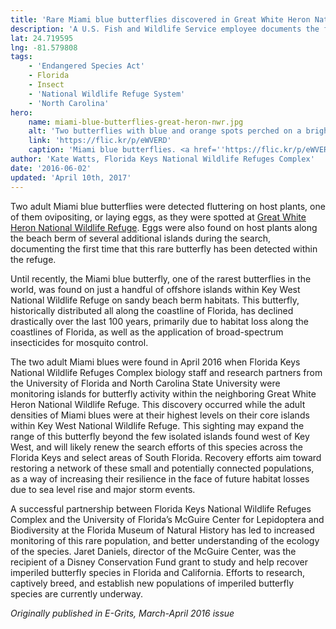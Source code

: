 ```yaml
---
title: 'Rare Miami blue butterflies discovered in Great White Heron National Wildlife Refuge'
description: 'A U.S. Fish and Wildlife Service employee documents the first sightings of rare, endangered butterflies on a refuge in Florida.'
lat: 24.719595
lng: -81.579808
tags:
    - 'Endangered Species Act'
    - Florida
    - Insect
    - 'National Wildlife Refuge System'
    - 'North Carolina'
hero:
    name: miami-blue-butterflies-great-heron-nwr.jpg
    alt: 'Two butterflies with blue and orange spots perched on a bright red flower covered in pollen.'
    link: 'https://flic.kr/p/eWVERD'
    caption: 'Miami blue butterflies. <a href=''https://flic.kr/p/eWVERD''>Photo</a> by <a href=''https://www.flickr.com/photos/theactionitems/''>Mark Yokoyama</a>, <a href="https://creativecommons.org/licenses/by-nc-nd/2.0/">CC BY-NC-ND 2.0</a>.'
author: 'Kate Watts, Florida Keys National Wildlife Refuges Complex'
date: '2016-06-02'
updated: 'April 10th, 2017'
---
```


Two adult Miami blue butterflies were detected fluttering on host plants, one of them ovipositing, or laying eggs, as they were spotted at [Great White Heron National Wildlife Refuge](https://www.fws.gov/refuge/great_white_heron/). Eggs were also found on host plants along the beach berm of several additional islands during the search, documenting the first time that this rare butterfly has been detected within the refuge.

Until recently, the Miami blue butterfly, one of the rarest butterflies in the world, was found on just a handful of offshore islands within Key West National Wildlife Refuge on sandy beach berm habitats. This butterfly, historically distributed all along the coastline of Florida, has declined drastically over the last 100 years, primarily due to habitat loss along the coastlines of Florida, as well as the application of broad-spectrum insecticides for mosquito control.

The two adult Miami blues were found in April 2016 when Florida Keys National Wildlife Refuges Complex biology staff and research partners from the University of Florida and North Carolina State University were monitoring islands for butterfly activity within the neighboring Great White Heron National Wildlife Refuge.  This discovery occurred while the adult densities of Miami blues were at their highest levels on their core islands within Key West National Wildlife Refuge.  This sighting may expand the range of this butterfly beyond the few isolated islands found west of Key West, and will likely renew the search efforts of this species across the Florida Keys and select areas of South Florida.  Recovery efforts aim toward restoring a network of these small and potentially connected populations, as a way of increasing their resilience in the face of future habitat losses due to sea level rise and major storm events.

A successful partnership between Florida Keys National Wildlife Refuges Complex and the University of Florida’s McGuire Center for Lepidoptera and Biodiversity at the Florida Museum of Natural History has led to  increased monitoring of this rare population, and better understanding of the ecology of the species. Jaret Daniels, director of the McGuire Center, was the recipient of a Disney Conservation Fund grant to study and help recover imperiled butterfly species in Florida and California. Efforts to research, captively breed, and establish new populations of imperiled butterfly species are currently underway.

*Originally published in E-Grits, March-April 2016 issue*
